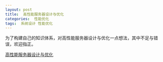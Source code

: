 ```yaml
---
layout: post
title:  高性能服务器设计与优化 
categories:  性能优化
tags:  系统设计 性能优化
--- 
```


为了构建自己的知识体系，对高性能服务器设计与优化一点想法，其中不足与错误，欢迎指正。 

[高性能服务器设计与优化](../slides/高性能服务器设计与优化.pdf)





